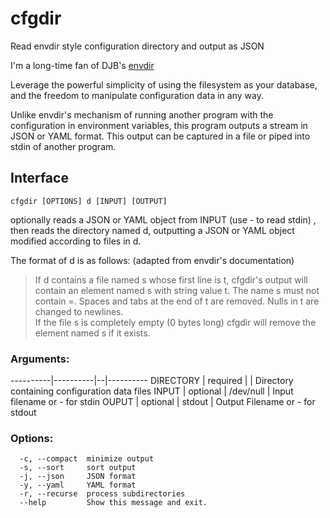 # cfgdir
Read envdir style configuration directory and output as JSON

I'm a long-time fan of DJB's [envdir](https://cr.yp.to/daemontools/envdir.html)

Leverage the powerful simplicity of using the filesystem as your database, and the
freedom to manipulate configuration data in any way.

Unlike envdir's mechanism of running another program with the configuration in environment variables,
this program outputs a stream in JSON or YAML format.  This output can be captured in a file
or piped into stdin of another program.

## Interface

~~~
cfgdir [OPTIONS] d [INPUT] [OUTPUT]
~~~

optionally reads a JSON or YAML object from INPUT (use - to read stdin) , then reads the directory named d, outputting a JSON or YAML object modified according to files in d.  

The format of d is as follows: (adapted from envdir's documentation) 
> If d contains a file named s whose first line is t, cfgdir's output will contain an element named s with string value t. The name s must not contain =. Spaces and tabs at the end of t are removed. Nulls in t are changed to newlines.  
> If the file s is completely empty (0 bytes long) cfgdir will remove the element named s if it exists.


### Arguments:
   ----------|----------|--|----------
   DIRECTORY | required | | Directory containing configuration data files
   INPUT | optional | /dev/null | Input filename or - for stdin
   OUPUT | optional | stdout | Output Filename or - for stdout

### Options:
```
  -c, --compact  minimize output
  -s, --sort     sort output
  -j, --json     JSON format
  -y, --yaml     YAML format
  -r, --recurse  process subdirectories
  --help         Show this message and exit.
```
